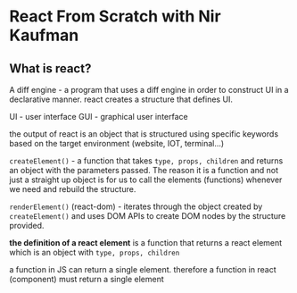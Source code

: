 # React From Scratch with Nir Kaufman

## What is react?

A diff engine - a program that uses a diff engine in order to construct UI in a declarative manner.
react creates a structure that defines UI.

UI - user interface
GUI - graphical user interface

the output of react is an object that is structured using specific keywords based on the target environment (website, IOT, terminal...)

`createElement()` - a function that takes `type, props, children` and returns an object with the parameters passed. The reason it is a function and not just a straight up object is for us to call the elements (functions) whenever we need and rebuild the structure.

`renderElement()` (react-dom) - iterates through the object created by `createElement()` and uses DOM APIs to create DOM nodes by the structure provided.

**the definition of a react element** is a function that returns a react element which is an object with `type, props, children`

a function in JS can return a single element. therefore a function in react (component) must return a single element
